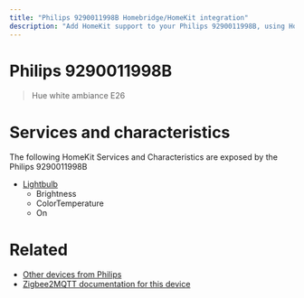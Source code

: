 ```yaml
---
title: "Philips 9290011998B Homebridge/HomeKit integration"
description: "Add HomeKit support to your Philips 9290011998B, using Homebridge, Zigbee2MQTT and homebridge-z2m."
---
```

<!---
This file has been GENERATED using src/docgen/docgen.ts
DO NOT EDIT THIS FILE MANUALLY!
-->
# Philips 9290011998B
> Hue white ambiance E26


# Services and characteristics
The following HomeKit Services and Characteristics are exposed by
the Philips 9290011998B

* [Lightbulb](../../light.md)
  * Brightness
  * ColorTemperature
  * On


# Related
* [Other devices from Philips](../index.md#philips)
* [Zigbee2MQTT documentation for this device](https://www.zigbee2mqtt.io/devices/9290011998B.html)